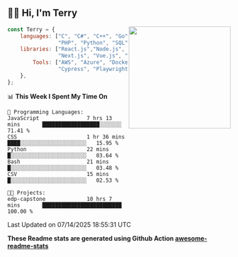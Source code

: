 <h2>👋🏻 Hi, I'm Terry</h2>

<img align='right' src="https://media.giphy.com/media/fkZukR450RQ1qnGaq9/giphy.gif" width="230">

```javascript
const Terry = {
    languages: ["C", "C#", "C++", "Go", "Java", "Javascript",
                "PHP", "Python", "SQL", "Typescript"],
    libraries: ["React.js","Node.js", ".Net", "Express.js",
                "Next.js", "Vue.js", "Astro.js", "CUDA"],
        Tools: ["AWS", "Azure", "Docker🐳", "Git", "Figma",
                "Cypress", "Playwright", "Postman", "Jira"],
    },
};
```
<!--START_SECTION:waka-->
📊 **This Week I Spent My Time On** 

```text
💬 Programming Languages: 
JavaScript               7 hrs 13 mins       ██████████████████░░░░░░░   71.41 % 
CSS                      1 hr 36 mins        ████░░░░░░░░░░░░░░░░░░░░░   15.95 % 
Python                   22 mins             █░░░░░░░░░░░░░░░░░░░░░░░░   03.64 % 
Bash                     21 mins             █░░░░░░░░░░░░░░░░░░░░░░░░   03.48 % 
CSV                      15 mins             █░░░░░░░░░░░░░░░░░░░░░░░░   02.53 % 

🐱‍💻 Projects: 
edp-capstone             10 hrs 7 mins       █████████████████████████   100.00 % 
```


 Last Updated on 07/14/2025 18:55:31 UTC
<!--END_SECTION:waka-->

**These Readme stats are generated using Github Action [awesome-readme-stats](https://github.com/anmol098/waka-readme-stats)**
